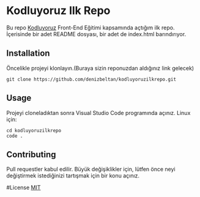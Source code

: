 # Kodluyoruz Ilk Repo
Bu repo [Kodluyoruz](https://www.kodluyoruz.org) Front-End Eğitimi kapsamında açtığım ilk repo. İçerisinde bir adet README dosyası, bir adet de index.html barındırıyor.

## Installation
Öncelikle projeyi klonlayın.(Buraya sizin reponuzdan aldığınız link gelecek)

`git clone https://github.com/denizbeltan/kodluyoruzilkrepo.git`

## Usage 
Projeyi cloneladıktan sonra Visual Studio Code programında açınız.
Linux için:

```
cd kodluyoruzilkrepo
code . 
```

## Contributing
Pull requestler kabul edilir. Büyük değişiklikler için, lütfen önce neyi değiştirmek istediğinizi tartışmak için bir konu açınız.

#License
[MIT](https://choosealicense.com/licenses/mit/)
